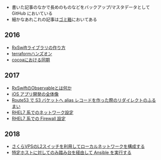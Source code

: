 * 書いた記事のなかで長めのものなどをバックアップ/マスタデータとして GitHub においている
* 細かなあれこれの記事は[ゴミ箱](https://53ningen.com)においてある

## 2016

* [RxSwiftライブラリの作り方](./2016/0414_rxswift_observable.md)
* [terraformハンズオン](./2016/0623_terraform_handson.md)
* [cocoaにおける同期](./2016/0626_cocoa_concurrent.md)

## 2017

* [RxSwiftのObservableとは何か](./2017/0919_rxswift_observable.md)
* [iOS アプリ開発の全体像](./2017/0929_ios_app.md)
* [Route53 で S3 バケットへ alias レコードを作った際のリダイレクトのふるまい](./2017/1202_amazon_s3_redirect.md)
* [RHEL7 系でのネットワーク設定](./2017/1228_rhel7_networking.md)
* [RHEL7 系での Firewall 設定](./2017/1229_rhel7_firewalld.md)

## 2018

* [さくらVPSのL2スイッチを利用してローカルネットワークを構成する](./2018/0103_sakuravps_napt.md)
* [特定ホストに対してのみ踏み台を経由して Ansible を実行する](./2018/0104_ansible_proxy.md)
